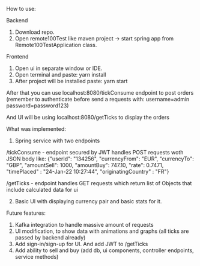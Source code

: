 How to use:


Backend
1) Download repo.
2) Open remote100Test like maven project -> start spring app from Remote100TestApplication class.

Frontend
1) Open ui in separate window or IDE.
2) Open terminal and paste: yarn install
3) After project will be installed paste: yarn start

After that you can use localhost:8080/tickConsume endpoint to post orders (remember to authenticate before send a requests with:
username=admin
password=password123)

And UI will be using localhost:8080/getTicks to display the orders

What was implemented:
1) Spring service with two endpoints

/tickConsume - endpoint secured by JWT handles POST requests woth JSON body like:
{"userId": "134256", "currencyFrom": "EUR", "currencyTo": "GBP", "amountSell": 1000, "amountBuy": 747.10, "rate": 0.7471, "timePlaced" : "24-Jan-22 10:27:44", "originatingCountry" : "FR"}

/getTicks - endpoint handles GET requests which return list of Objects that include calculated data for ui

2) Basic UI with displaying currency pair and basic stats for it.

Future features:
1) Kafka integration to handle massive amount of requests
2) UI modification, to show data with animations and graphs (all ticks are passed by backend already)
3) Add sign-in/sign-up for UI. And add JWT to /getTicks
4) Add ability to sell and buy (add db, ui components, controller endpoints, service methods)

